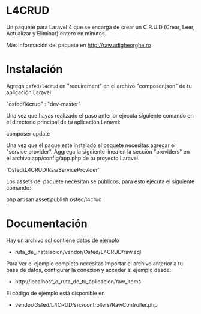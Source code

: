 L4CRUD
===

Un paquete para Laravel 4 que se encarga de crear un C.R.U.D (Crear, Leer, Actualizar y Eliminar) entero en minutos.

Más información del paquete en http://raw.adigheorghe.ro

Instalación
=============

Agrega `osfed/l4crud` en  "requirement" en el archivo "composer.json" de tu aplicación Laravel:

"osfed/l4crud" : "dev-master"

Una vez que hayas realizado el paso anterior ejecuta siguiente comando en el directorio principal de tu aplicación Laravel:

composer update

Una vez que el paque este instalado el paquete necesitas agregar el "service provider". Aggrega la siguiente línea en la sección "providers" en el archivo app/config/app.php de tu proyecto Laravel.

'Osfed\L4CRUD\RawServiceProvider'

Los assets del paquete necesitan se públicos, para esto ejecuta el siguiente comando:

php artisan asset:publish osfed/l4crud

Documentación
=============

Hay un archivo sql contiene datos de ejemplo

 - ruta_de_instalacion/vendor/Osfed/L4CRUD/raw.sql

Para ver el ejemplo completo necesitas importar el archivo anterior a tu base de datos, configurar la conexión y acceder al ejemplo desde:

 - http://localhost_o_ruta_de_tu_aplicacion/raw_items

El código de ejemplo está disponible en

 - vendor/Osfed/L4CRUD/src/controllers/RawController.php
